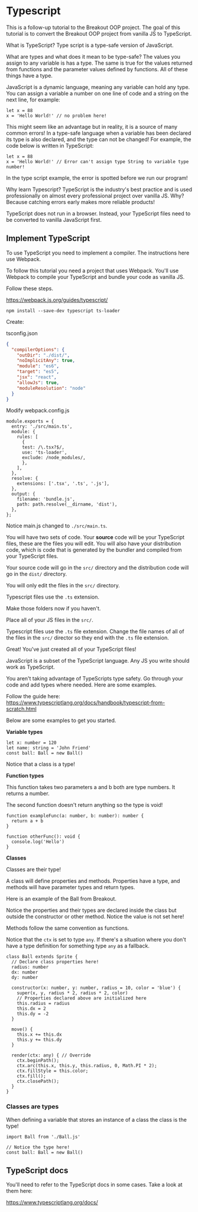 # Typescript

This is a follow-up tutorial to the Breakout OOP project. The goal of this tutorial is to convert the Breakout OOP project from vanilla JS to TypeScript. 

What is TypeScript? Type script is a type-safe version of JavaScript. 

What are types and what does it mean to be type-safe? The values you assign to any variable is has a type. The same is true for the values returned from functions and the parameter values defined by functions. All of these things have a type. 

JavaScript is a dynamic language, meaning any variable can hold any type. You can assign a variable a number on one line of code and a string on the next line, for example: 

```JS
let x = 88
x = 'Hello World!' // no problem here!
```

This might seem like an advantage but in reality, it is a source of many common errors! In a type-safe language when a variable has been declared its type is also declared, and the type can not be changed! For example, the code below is written in TypeScript: 

```TS
let x = 88
x = 'Hello World!' // Error can't assign type String to variable type number! 
```

In the type script example, the error is spotted before we run our program! 

Why learn Typescript? TypeScript is the industry's best practice and is used professionally on almost every professional project over vanilla JS. Why? Because catching errors early makes more reliable products!

TypeScript does not run in a browser. Instead, your TypeScript files need to be converted to vanilla JavaScript first. 

## Implement TypeScript

To use TypeScript you need to implement a compiler. The instructions here use Webpack. 

To follow this tutorial you need a project that uses Webpack. You'll use Webpack to compile your TypeScript and bundle your code as vanilla JS. 

Follow these steps. 

https://webpack.js.org/guides/typescript/

```
npm install --save-dev typescript ts-loader
```

Create: 

tsconfig.json

```JSON
{
  "compilerOptions": {
    "outDir": "./dist/",
    "noImplicitAny": true,
    "module": "es6",
    "target": "es5",
    "jsx": "react",
    "allowJs": true,
    "moduleResolution": "node"
  }
}
```

Modify webpack.config.js

```JS
module.exports = {
  entry: './src/main.ts',
  module: {
    rules: [
      {
      test: /\.tsx?$/,
      use: 'ts-loader',
      exclude: /node_modules/,
      },
    ],
  },
  resolve: {
    extensions: ['.tsx', '.ts', '.js'],
  },
  output: {
    filename: 'bundle.js',
    path: path.resolve(__dirname, 'dist'),
  },
};
```

Notice main.js changed to `./src/main.ts`.

You will have two sets of code. Your **source** code will be your TypeScript files, these are the files you will edit. You will also have your distribution code, which is code that is generated by the bundler and compiled from your TypeScript files. 

Your source code will go in the `src/` directory and the distribution code will go in the `dist/` directory. 

You will only edit the files in the `src/` directory.

Typescript files use the `.ts` extension. 

Make those folders now if you haven't. 

Place all of your JS files in the `src/`. 

Typescript files use the `.ts` file extension. Change the file names of all of the files in the `src/` director so they end with the `.ts` file extension. 

Great! You've just created all of your TypeScript files! 

JavaScript is a subset of the TypeScript language. Any JS you write should work as TypeScript.

You aren't taking advantage of TypeScripts type safety. Go through your code and add types where needed. Here are some examples. 

Follow the guide here: https://www.typescriptlang.org/docs/handbook/typescript-from-scratch.html

Below are some examples to get you started. 

**Variable types**

```TS
let x: number = 120 
let name: string = 'John Friend'
const ball: Ball = new Ball()
```

Notice that a class is a type! 

**Function types**

This function takes two parameters a and b both are type numbers. It returns a number. 

The second function doesn't return anything so the type is void! 

```TS
function exampleFunc(a: number, b: number): number {
  return a + b
}

function otherFunc(): void {
  console.log('Hello')
}
```

**Classes**

Classes are their type! 

A class will define properties and methods. Properties have a type, and methods will have parameter types and return types. 

Here is an example of the Ball from Breakout. 

Notice the properties and their types are declared inside the class but outside the constructor or other method. Notice the value is not set here! 

Methods follow the same convention as functions. 

Notice that the `ctx` is set to type `any`. If there's a situation where you don't have a type definition for something type `any` as a fallback. 

```TS
class Ball extends Sprite {
  // Declare class properties here!
  radius: number 
  dx: number
  dy: number

  constructor(x: number, y: number, radius = 10, color = 'blue') {
    super(x, y, radius * 2, radius * 2, color)
    // Properties declared above are initialized here
    this.radius = radius
    this.dx = 2
    this.dy = -2
  }

  move() {
    this.x += this.dx
    this.y += this.dy
  }

  render(ctx: any) { // Override
    ctx.beginPath();
    ctx.arc(this.x, this.y, this.radius, 0, Math.PI * 2);
    ctx.fillStyle = this.color;
    ctx.fill();
    ctx.closePath();
  }
}
```

### Classes are types

When defining a variable that stores an instance of a class the class is the type! 

```TS 
import Ball from './Ball.js'

// Notice the type here! 
const ball: Ball = new Ball()
```

## TypeScript docs

You'll need to refer to the TypeScript docs in some cases. Take a look at them here: 

https://www.typescriptlang.org/docs/


